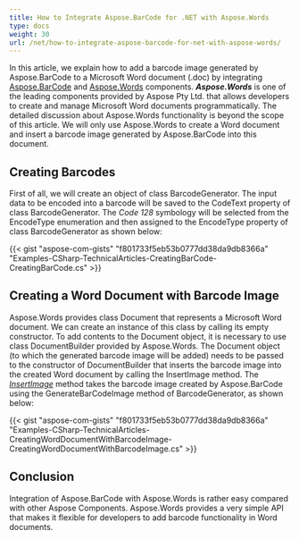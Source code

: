 ```yaml
---
title: How to Integrate Aspose.BarCode for .NET with Aspose.Words
type: docs
weight: 30
url: /net/how-to-integrate-aspose-barcode-for-net-with-aspose-words/
---
```


In this article, we explain how to add a barcode image generated by Aspose.BarCode to a Microsoft Word document (.doc) by integrating [Aspose.BarCode](https://products.aspose.com/barcode/net) and [Aspose.Words](https://products.aspose.com/words/net) components. ***Aspose.Words*** is one of the leading components provided by Aspose Pty Ltd. that allows developers to create and manage Microsoft Word documents programmatically. The detailed discussion about Aspose.Words functionality is beyond the scope of this article. We will only use Aspose.Words to create a Word document and insert a barcode image generated by Aspose.BarCode into this document.

## **Creating Barcodes**
First of all, we will create an object of class BarcodeGenerator. The input data to be encoded into a barcode will be saved to the CodeText property of class BarcodeGenerator. The *Code 128* symbology will be selected from the EncodeType enumeration and then assigned to the EncodeType property of class BarcodeGenerator as shown below:

{{< gist "aspose-com-gists" "f801733f5eb53b0777dd38da9db8366a" "Examples-CSharp-TechnicalArticles-CreatingBarCode-CreatingBarCode.cs" >}}

## **Creating a Word Document with Barcode Image**
Aspose.Words provides class Document that represents a Microsoft Word document. We can create an instance of this class by calling its empty constructor. To add contents to the Document object, it is necessary to use class DocumentBuilder provided by Aspose.Words. The Document object (to which the generated barcode image will be added) needs to be passed to the constructor of DocumentBuilder that inserts the barcode image into the created Word document by calling the InsertImage method. The [*InsertImage*](https://apireference.aspose.com/words/net/aspose.words/documentbuilder/methods/insertimage/index) method takes the barcode image created by Aspose.BarCode using the GenerateBarCodeImage method of BarcodeGenerator, as shown below:

{{< gist "aspose-com-gists" "f801733f5eb53b0777dd38da9db8366a" "Examples-CSharp-TechnicalArticles-CreatingWordDocumentWithBarcodeImage-CreatingWordDocumentWithBarcodeImage.cs" >}}

## **Conclusion**
Integration of Aspose.BarCode with Aspose.Words is rather easy compared with other Aspose Components. Aspose.Words provides a very simple API that makes it flexible for developers to add barcode functionality in Word documents.
